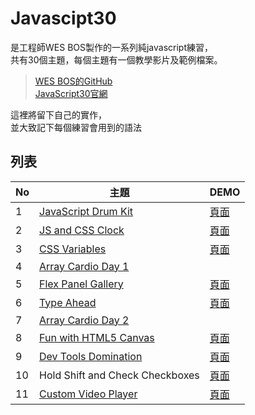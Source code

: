 # Javascipt30
是工程師WES BOS製作的一系列純javascript練習，  
共有30個主題，每個主題有一個教學影片及範例檔案。  
>[WES BOS的GitHub](https://github.com/wesbos/JavaScript30)  
[JavaScript30官網](https://javascript30.com/)

這裡將留下自己的實作，  
並大致記下每個練習會用到的語法

## 列表
 No | 主題 | DEMO
 --- | --- | ---
 1 | [JavaScript Drum Kit](https://github.com/Ykichi/JavaScript30---YKichi/tree/master/01%20-%20JavaScript%20Drum%20Kit) | [頁面](https://ykichi.github.io/JavaScript30---YKichi/01%20-%20JavaScript%20Drum%20Kit/)
 2 | [JS and CSS Clock](https://github.com/Ykichi/JavaScript30---YKichi/tree/master/02%20-%20JS%20and%20CSS%20Clock) |[頁面](https://ykichi.github.io/JavaScript30---YKichi/02%20-%20JS%20and%20CSS%20Clock/)
 3 | [CSS Variables](https://github.com/Ykichi/JavaScript30---YKichi/tree/master/03%20-%20CSS%20Variables) |[頁面](https://ykichi.github.io/JavaScript30---YKichi/03%20-%20CSS%20Variables/)
 4 | [Array Cardio Day 1](https://github.com/Ykichi/JavaScript30---YKichi/tree/master/04%20-%20Array%20Cardio%20Day%201) |
 5 | [Flex Panel Gallery](https://github.com/Ykichi/JavaScript30---YKichi/tree/master/05%20-%20Flex%20Panel%20Gallery) |[頁面](https://ykichi.github.io/JavaScript30---YKichi/05%20-%20Flex%20Panel%20Gallery/)
 6 | [Type Ahead](https://github.com/Ykichi/JavaScript30---YKichi/tree/master/06%20-%20Type%20Ahead) |[頁面](https://ykichi.github.io/JavaScript30---YKichi/06%20-%20Type%20Ahead/)
 7 | [Array Cardio Day 2](https://github.com/Ykichi/JavaScript30---YKichi/tree/master/07%20-%20Array%20Cardio%20Day%202) |
 8 | [Fun with HTML5 Canvas](https://github.com/Ykichi/JavaScript30---YKichi/tree/master/08%20-%20Fun%20with%20HTML5%20Canvas) |[頁面](https://ykichi.github.io/JavaScript30---YKichi/08%20-%20Fun%20with%20HTML5%20Canvas/)
 9 | [Dev Tools Domination](https://github.com/Ykichi/JavaScript30---YKichi/tree/master/09%20-%20Dev%20Tools%20Domination) |[頁面](https://ykichi.github.io/JavaScript30---YKichi/09%20-%20Dev%20Tools%20Domination/)
 10 | Hold Shift and Check Checkboxes |[頁面](https://ykichi.github.io/JavaScript30---YKichi/10%20-%20Hold%20Shift%20and%20Check%20Checkboxes/)
 11 | [Custom Video Player](https://github.com/Ykichi/JavaScript30---YKichi/tree/master/11%20-%20Custom%20Video%20Player) |[頁面](https://ykichi.github.io/JavaScript30---YKichi/11%20-%20Custom%20Video%20Player/)